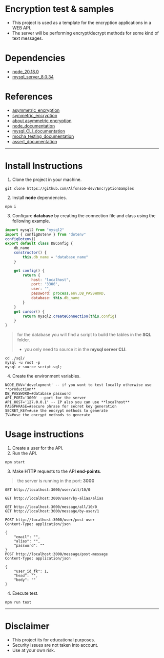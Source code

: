 # Encryption test & samples
- This project is used as a template for the encryption applications in a WEB API.
- The server will be performing encrypt/decrypt methods for some kind of text messages.

# Dependencies
- [node_20.18.0](https://nodejs.org/en/download/package-manager)
- [mysql_server_8.0.34](https://dev.mysql.com/downloads/)

# References
- [asymmetric_encryption](https://medium.com/@makenoizee/secure-data-transmission-with-node-js-and-asymmetric-encryption-20b2d80aa871)
- [symmetric_encryption](https://dev.to/superviz/implementing-symmetric-and-asymmetric-encryption-with-nodejs-4efp)
- [about asymmetric encryption](https://www.cloudflare.com/es-es/learning/ssl/what-is-asymmetric-encryption/)
- [node_documentation](https://nodejs.org/docs/latest/api/)
- [mysql_CLI_documentation](https://dev.mysql.com/doc/refman/8.4/en/mysql.html)
- [mocha_testing_documentation](https://mochajs.org/#getting-started)
- [assert_documentation](https://www.w3schools.com/nodejs/ref_assert.asp)

----

# Install Instructions
1. Clone the project in your machine.
```shell
git clone https://github.com/AlfonsoG-dev/EncryptionSamples
```
2. Install **node** dependencies.
```shell
npm i
```
3. Configure **database** by  creating the connection file and class using the following example.
```js
import mysql2 from "mysql2"
import { configDotenv } from "dotenv"
configDotenv()
export default class DBConfig {
    db_name
    constructor() {
        this.db_name = "database_name"
    }

    get config() {
        return {
            host: "localhost",
            port: "3306",
            user: "",
            password: process.env.DB_PASSWORD,
            database: this.db_name
        }
    }
    get cursor() {
        return mysql2.createConnection(this.config)
    }
}
```
> for the database you will find a script to build the tables in the **SQL** folder.
>- you only need to source it in the **mysql server CLI**.
```shell
cd ./sql/
mysql -u root -p
mysql > source script.sql;
```
4. Create the environment variables.
```env
NODE_ENV='development' -- if you want to test locally otherwise use **production**
DB_PASSWORD=#database password
API_PORT='3000' --port for the server
API_HOST='127.0.0.1' -- IP also you can use **localhost**
PASSPHRASE=#secure phrase for secret key generation
SECRET_KEY=#use the encrypt methods to generate
IV=#use the encrypt methods to generate
```

# Usage instructions
1. Create a user for the API.
2. Run the API.
```shell
npm start
```
3. Make **HTTP** requests to the API **end-points**.
> the server is running in the port: **3000**
```http
GET http://localhost:3000/user/all/10/0

GET http://localhost:3000/user/by-alias/alias

GET http://localhost.3000/message/all/10/0
GET http://localhost:3000/message/by-user/1

POST http://localhost:3000/user/post-user
Content-Type: application/json

{
    "email": "",
    "alias": "",
    "password": ""
}
POST http://localhost:3000/message/post-message
Content-Type: application/json

{
    "user_id_fk": 1,
    "head": "",
    "body": ""
}
```
4. Execute test.
```shell
npm run test
```
-----
# Disclaimer
- This project its for educational purposes.
- Security issues are not taken into account.
- Use at your own risk.
